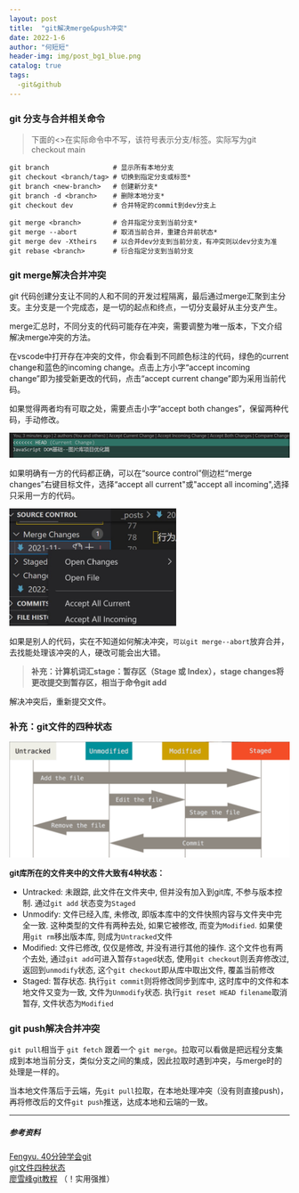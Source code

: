 ```yaml
---
layout: post
title:  "git解决merge&push冲突"
date: 2022-1-6
author: "何短短"
header-img: img/post_bg1_blue.png
catalog: true
tags: 
  -git&github
---
```


### git 分支与合并相关命令

> 下面的<>在实际命令中不写，该符号表示分支/标签。实际写为git checkout main

``````terminal
git branch                # 显示所有本地分支
git checkout <branch/tag> # 切换到指定分支或标签*
git branch <new-branch>   # 创建新分支*
git branch -d <branch>    # 删除本地分支*
git checkout dev          # 合并特定的commit到dev分支上
``````

``````terminal
git merge <branch>        # 合并指定分支到当前分支*
git merge --abort         # 取消当前合并，重建合并前状态*
git merge dev -Xtheirs    # 以合并dev分支到当前分支，有冲突则以dev分支为准
git rebase <branch>       # 衍合指定分支到当前分支
``````

### git merge解决合并冲突

git 代码创建分支让不同的人和不同的开发过程隔离，最后通过merge汇聚到主分支。主分支是一个完成态，是一切的起点和终点，一切分支最好从主分支产生。

merge汇总时，不同分支的代码可能存在冲突，需要调整为唯一版本，下文介绍解决merge冲突的方法。

在vscode中打开存在冲突的文件，你会看到不同颜色标注的代码，绿色的current change和蓝色的incoming change。点击上方小字“accept incoming change”即为接受新更改的代码，点击“accept current change”即为采用当前代码。

如果觉得两者均有可取之处，需要点击小字“accept both changes”，保留两种代码，手动修改。

![image-20220107171804725](/img/post-gitmerge-smalltext.png)

如果明确有一方的代码都正确，可以在“source control”侧边栏“merge changes”右键目标文件，选择“accept all current"或"accept all incoming",选择只采用一方的代码。

<img src ="/img/post-gitmerge-sidecolumn.jpg" width="300px">

如果是别人的代码，实在不知道如何解决冲突，`可以git merge--abort`放弃合并，去找能处理该冲突的人，硬改可能会出大错。

> **补充：计算机词汇stage：暂存区（Stage 或 Index），stage changes将更改提交到暂存区，相当于命令git add**

解决冲突后，重新提交文件。

### 补充：git文件的四种状态

![img](/img/post-gitmerge-fourstatus.png)

**git库所在的文件夹中的文件大致有4种状态：**

- Untracked: 未跟踪, 此文件在文件夹中, 但并没有加入到git库, 不参与版本控制. 通过`git add` 状态变为`Staged`
- Unmodify: 文件已经入库, 未修改, 即版本库中的文件快照内容与文件夹中完全一致. 这种类型的文件有两种去处, 如果它被修改, 而变为`Modified`. 如果使用`git rm`移出版本库, 则成为`Untracked`文件
- Modified: 文件已修改, 仅仅是修改, 并没有进行其他的操作. 这个文件也有两个去处, 通过`git add`可进入暂存`staged`状态, 使用`git checkout`则丢弃修改过, 返回到`unmodify`状态, 这个`git checkout`即从库中取出文件, 覆盖当前修改
- Staged: 暂存状态. 执行`git commit`则将修改同步到库中, 这时库中的文件和本地文件又变为一致, 文件为`Unmodify`状态. 执行`git reset HEAD filename`取消暂存, 文件状态为`Modified`

### git push解决合并冲突

`git pull`相当于 `git fetch` 跟着一个 `git merge`。拉取可以看做是把远程分支集成到本地当前分支，类似分支之间的集成，因此拉取时遇到冲突，与merge时的处理是一样的。

当本地文件落后于云端，先`git pull`拉取，在本地处理冲突（没有则直接push)，再将修改后的文件`git push`推送，达成本地和云端的一致。



---------------------------------------

##### 参考资料
[Fengyu. 40分钟学会git](https://www.bilibili.com/video/BV1db4y1d79C?spm_id_from=333.999.0.0)                 
[git文件四种状态](https://www.cnblogs.com/thirteen-yang/p/13878118.html)           
[廖雪峰git教程](https://www.liaoxuefeng.com/wiki/896043488029600/900004111093344) （！实用强推）

